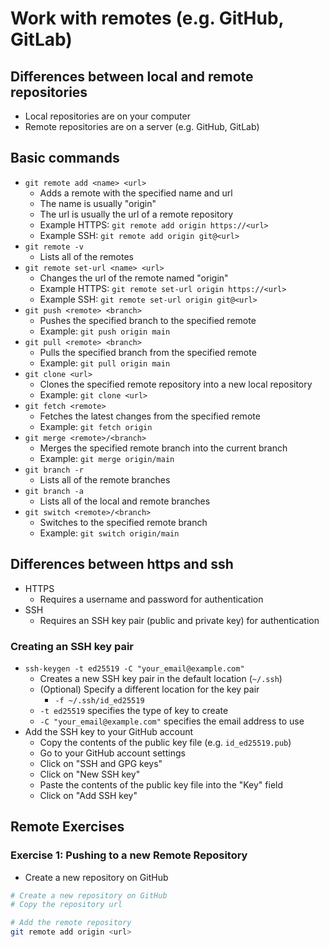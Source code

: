 # Work with remotes (e.g. GitHub, GitLab)

## Differences between local and remote repositories
- Local repositories are on your computer
- Remote repositories are on a server (e.g. GitHub, GitLab)

## Basic commands
- `git remote add <name> <url>`
    - Adds a remote with the specified name and url
    - The name is usually "origin"
    - The url is usually the url of a remote repository
    - Example HTTPS: `git remote add origin https://<url>`
    - Example SSH: `git remote add origin git@<url>`
- `git remote -v`
    - Lists all of the remotes
- `git remote set-url <name> <url>`
    - Changes the url of the remote named "origin"
    - Example HTTPS: `git remote set-url origin https://<url>`
    - Example SSH: `git remote set-url origin git@<url>`
- `git push <remote> <branch>`
    - Pushes the specified branch to the specified remote
    - Example: `git push origin main`
- `git pull <remote> <branch>`
    - Pulls the specified branch from the specified remote
    - Example: `git pull origin main`
- `git clone <url>`
    - Clones the specified remote repository into a new local repository
    - Example: `git clone <url>`
- `git fetch <remote>`
    - Fetches the latest changes from the specified remote
    - Example: `git fetch origin`
- `git merge <remote>/<branch>`
    - Merges the specified remote branch into the current branch
    - Example: `git merge origin/main`
- `git branch -r`
    - Lists all of the remote branches
- `git branch -a`
    - Lists all of the local and remote branches
- `git switch <remote>/<branch>`
    - Switches to the specified remote branch
    - Example: `git switch origin/main`

## Differences between https and ssh
- HTTPS
    - Requires a username and password for authentication
- SSH
    - Requires an SSH key pair (public and private key) for authentication

### Creating an SSH key pair
- `ssh-keygen -t ed25519 -C "your_email@example.com"`
    - Creates a new SSH key pair in the default location (`~/.ssh`)
    - (Optional) Specify a different location for the key pair
        - `-f ~/.ssh/id_ed25519`
    - `-t ed25519` specifies the type of key to create
    - `-C "your_email@example.com"` specifies the email address to use
- Add the SSH key to your GitHub account
    - Copy the contents of the public key file (e.g. `id_ed25519.pub`)
    - Go to your GitHub account settings
    - Click on "SSH and GPG keys"
    - Click on "New SSH key"
    - Paste the contents of the public key file into the "Key" field
    - Click on "Add SSH key"

## Remote Exercises

### Exercise 1: Pushing to a new Remote Repository
- Create a new repository on GitHub
```bash
# Create a new repository on GitHub
# Copy the repository url

# Add the remote repository
git remote add origin <url>
